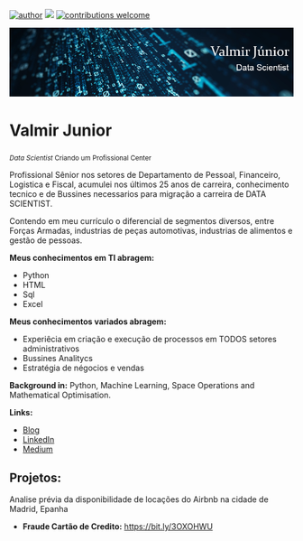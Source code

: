 [![author](https://img.shields.io/badge/likedin-valmir_jr-red.svg)](https://www.linkedin.com/in/valmir-junior-datascientist/) [![](https://img.shields.io/badge/python-3.7+-blue.svg)](https://www.python.org/downloads/release/python-365/) [![contributions welcome](https://img.shields.io/badge/contributions-welcome-brightgreen.svg?style=flat)](https://github.com/ValmirJrDS)

<p align="center">
  <img src="https://raw.githubusercontent.com/ValmirJrDS/projetos_data_science_set-2021/main/banner02.png" >
</p>

# Valmir Junior
<sub>*Data Scientist* Criando um Profissional Center</sub>

Profissional Sênior nos setores de Departamento de Pessoal, Financeiro, Logistica e Fiscal, acumulei nos últimos 25 anos de carreira, conhecimento tecnico e de Bussines necessarios para migração a carreira de DATA SCIENTIST.

Contendo em meu currículo o diferencial de segmentos diversos, entre Forças Armadas, industrias de peças automotivas, industrias de alimentos e gestão de pessoas.

**Meus conhecimentos em TI abragem:**
* Python
* HTML
* Sql
* Excel

**Meus conhecimentos variados abragem:**
* Experiêcia em criação e execução de processos em TODOS setores administrativos
* Bussines Analitycs
* Estratégia de négocios e vendas

**Background in:** Python, Machine Learning, Space Operations and Mathematical Optimisation.

**Links:**
* [Blog](https://medium.com/@valmirmoreirajunior)
* [LinkedIn](https://www.linkedin.com/in/valmir-junior-out/)
* [Medium](https://www.medium.com)


## Projetos:
Analise prévia da disponibilidade de locações do Airbnb na cidade de Madrid, Epanha 

* **Fraude Cartão de Credito:** https://bit.ly/3OXOHWU

